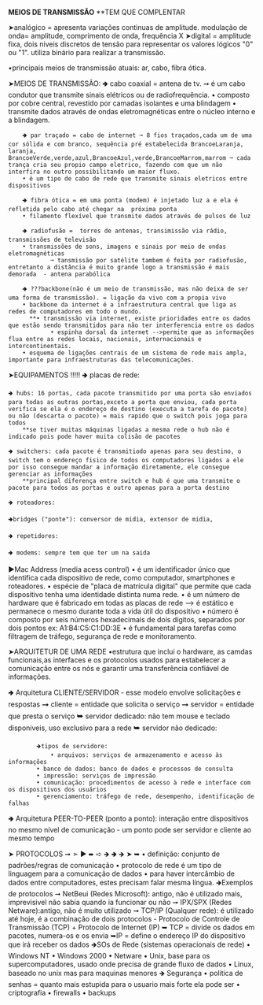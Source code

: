 **MEIOS DE TRANSMISSÃO**  **TEM QUE COMPLENTAR

➤analógico = apresenta variações continuas de amplitude.  modulação de onda= amplitude, comprimento de onda, frequência 
    X
➤digital = amplitude fixa, dois niveis discretos de tensão para representar os valores lógicos "0" ou "1". utiliza binário para realizar a transmissão.

•principais meios de transmissão atuais: ar, cabo, fibra ótica.

➤MEIOS DE TRANSMISSÃO: 
	🢂 cabo coaxial  = antena de tv. ➞ é um cabo condutor que transmite sinais elétricos ou de radiofrequência.
		• composto por cobre central, revestido por camadas isolantes e uma blindagem
		• transmite dados através de ondas eletromagnéticas entre o núcleo interno e a blindagem.

        🢂 par traçado = cabo de internet ➞ 8 fios traçados,cada um de uma cor sólida e com branco, sequência pré estabelecida BrancoeLaranja, laranja, BrancoeVerde,verde,azul,BrancoeAzul,verde,BrancoeMarrom,marrom ➞ cada trança cria seu propio campo eletrico, fazendo com que um não interfira no outro possibilitando um maior fluxo.
		• é um tipo de cabo de rede que transmite sinais eletricos entre dispositivos

        🢂 fibra ótica = em uma ponta (modem) é injetado luz a e ela é refletida pelo cabo até chegar na  próxima ponta
		• filamento flexível que transmite dados através de pulsos de luz

        🢂 radiofusão =  torres de antenas, transimissão via rádio, transmissões de televisão
		• transmissões de sons, imagens e sinais por meio de ondas eletromagnéticas 
                ➞ tansmissão por satélite tambem é feita por radiofusão, entretanto a distância é muito grande logo a transmissão é mais demorada  - antena parabólica

        🢂 ???backbone(não é um meio de transmissão, mas não deixa de ser uma forma de transmissão). = ligação da vivo com a propia vivo
		• backbone da internet é a infraestrutura central que liga as redes de computadores em todo o mundo.
	      **• transmissão via internet, existe prioridades entre os dados que estão sendo transmitidos para não ter interferencia entre os dados
                • espinha dorsal da internet -->permite que as informações flua entre as redes locais, nacionais, internacionais e intercontinentais. 
		• esquema de ligações centrais de um sistema de rede mais ampla, importante para infraestruturas das telecomunicações.

➤EQUIPAMENTOS !!!!!
    🢂 placas de rede:

    🢂 hubs: 16 portas, cada pacote transmitido por uma porta são enviados para todas as outras portas,exceto a porta que enviou, cada porta verifica se ela é o endereço de destino (executa a tarefa do pacote) ou não (descarta o pacote) = mais rapido que o switch pois joga para todos 
        **se tiver muitas máquinas ligadas a mesma rede o hub não é indicado pois pode haver muita colisão de pacotes

    🢂 switchers: cada pacote é transmitiodo apenas para seu destino, o switch tem o endereço fisico de todos os computadores ligados a ele por isso consegue mandar a informação diretamente, ele consegue gerenciar as informações 
        **principal diferença entre switch e hub é que uma transmite o pacote para todos as portas e outro apenas para a porta destino

    🢂 roteadores: 

    🢂bridges ("ponte"): conversor de midia, extensor de midia, 
    
    🢂 repetidores:

    🢂 modems: sempre tem que ter um na saida

▶Mac Address (media acess control) 
	• é um identificador único que identifica cada dispositivo de rede, como computador, smartphones e roteadores. 
	• espécie  de "placa de matrícula digital" que permite que cada dispositivo tenha uma identidade distinta numa rede. 
	• é um número de hardware que é fabricado em todas as placas de rede --> é estático e permanece o mesmo durante toda a vida útil do dispositivo
	• número é composto por seis números hexadecimais de dois dígitos, separados por dois pontos ex: A1:B4:C5:C1:DD:3E
	• é fundamental para tarefas como filtragem de tráfego, segurança de rede e monitoramento. 


➤ARQUITETUR DE UMA REDE
	•estrutura que inclui o hardware, as camdas funcionais,as interfaces e os protocolos usados para estabelecer a comunicação entre os nós e garantir uma transferência confiável de informações.

 🢂 Arquitetura CLIENTE/SERVIDOR - esse modelo envolve solicitações e respostas
	➞ cliente = entidade que solicita o serviço
    	➞ servidor = entidade que presta o serviço 
		➥ servidor dedicado: não tem mouse e teclado disponiveis, uso exclusivo para a rede
        	➥ servidor não dedicado: 

    		🡺tipos de servidore: 
    			• arquivos: serviços de armazenamento e acesso às informações
			• banco de dados: banco de dados e processos de consulta
			• impressão: serviços de impressão
			• comunicação: procedimentos de acesso à rede e interface com os dispositivos dos usuários
			• gerenciamento: tráfego de rede, desempenho, identificação de falhas

🢂 Arquitetura PEER-TO-PEER (ponto a ponto): interação entre dispositivos no mesmo nível de comunicação
    - um ponto pode ser servidor e cliente ao mesmo tempo

➤ PROTOCOLOS   ➞  ➣  ▶  ➨  ➪  🡺 🢂  🡺 ➤ ➥ 
	• definição: conjunto de padrões/regras de comunicação
	• protocolo de rede é um tipo de linguagem para a comunicação de dados
	• para haver intercâmbio de dados entre computadores, estes precisam falar mesma língua.
 🡺Exemplos de protocolos
	➞ NetBeui (Redes Microsoft): antigo, não é utilizado mais, imprevisivel não sabia quando ia funcionar ou não
	➞ IPX/SPX (Redes Netware):antigo, não é muito utilizado 
	➞ TCP/IP (Qualquer rede): é utilizado até hoje, é a combinação de dois protocolos - Protocolo de Controle de Transmissão (TCP) + Protocolo de Internet (IP)
 		➥ TCP = divide os dados em pacotes, numera-os e os envia
		➥IP = define o endereço IP do dispositivo que irá receber os dados
 🡺SOs de Rede (sistemas operacionais de rede)
	• Windows NT
	• Windows 2000
	• Netware
	• Unix, base para os supercomputadores, usado onde precisa de grande fluxo de dados
	• Linux, baseado no unix mas para maquinas menores
 🡺 Segurança
	• politica de senhas = quanto mais estupida para o usuario mais forte ela pode ser
	• criptografia 
	• firewalls
	• backups
















